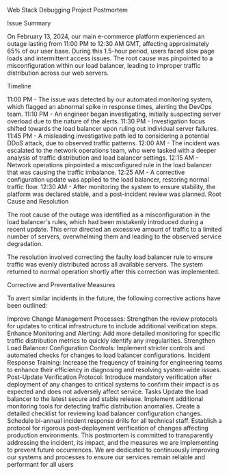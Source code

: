Web Stack Debugging Project Postmortem

Issue Summary

On February 13, 2024, our main e-commerce platform experienced an outage lasting from 11:00 PM to 12:30 AM GMT, affecting approximately 65% of our user base. During this 1.5-hour period, users faced slow page loads and intermittent access issues. The root cause was pinpointed to a misconfiguration within our load balancer, leading to improper traffic distribution across our web servers.

Timeline

11:00 PM - The issue was detected by our automated monitoring system, which flagged an abnormal spike in response times, alerting the DevOps team.
11:10 PM - An engineer began investigating, initially suspecting server overload due to the nature of the alerts.
11:30 PM - Investigation focus shifted towards the load balancer upon ruling out individual server failures.
11:45 PM - A misleading investigative path led to considering a potential DDoS attack, due to observed traffic patterns.
12:00 AM - The incident was escalated to the network operations team, who were tasked with a deeper analysis of traffic distribution and load balancer settings.
12:15 AM - Network operations pinpointed a misconfigured rule in the load balancer that was causing the traffic imbalance.
12:25 AM - A corrective configuration update was applied to the load balancer, restoring normal traffic flow.
12:30 AM - After monitoring the system to ensure stability, the platform was declared stable, and a post-incident review was planned.
Root Cause and Resolution

The root cause of the outage was identified as a misconfiguration in the load balancer's rules, which had been mistakenly introduced during a recent update. This error directed an excessive amount of traffic to a limited number of servers, overwhelming them and leading to the observed service degradation.

The resolution involved correcting the faulty load balancer rule to ensure traffic was evenly distributed across all available servers. The system returned to normal operation shortly after this correction was implemented.

Corrective and Preventative Measures

To avert similar incidents in the future, the following corrective actions have been outlined:

Improve Change Management Processes: Strengthen the review protocols for updates to critical infrastructure to include additional verification steps.
Enhance Monitoring and Alerting: Add more detailed monitoring for specific traffic distribution metrics to quickly identify any irregularities.
Strengthen Load Balancer Configuration Controls: Implement stricter controls and automated checks for changes to load balancer configurations.
Incident Response Training: Increase the frequency of training for engineering teams to enhance their efficiency in diagnosing and resolving system-wide issues.
Post-Update Verification Protocol: Introduce mandatory verification after deployment of any changes to critical systems to confirm their impact is as expected and does not adversely affect service.
Tasks
 Update the load balancer to the latest secure and stable release.
 Implement additional monitoring tools for detecting traffic distribution anomalies.
 Create a detailed checklist for reviewing load balancer configuration changes.
 Schedule bi-annual incident response drills for all technical staff.
 Establish a protocol for rigorous post-deployment verification of changes affecting production environments.
This postmortem is committed to transparently addressing the incident, its impact, and the measures we are implementing to prevent future occurrences. We are dedicated to continuously improving our systems and processes to ensure our services remain reliable and performant for all users
